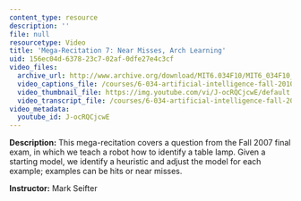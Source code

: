 ```yaml
---
content_type: resource
description: ''
file: null
resourcetype: Video
title: 'Mega-Recitation 7: Near Misses, Arch Learning'
uid: 156ec04d-6378-23c7-02af-0dfe27e4c3cf
video_files:
  archive_url: http://www.archive.org/download/MIT6.034F10/MIT6_034F10_rec07_300k.mp4
  video_captions_file: /courses/6-034-artificial-intelligence-fall-2010/5ad9a9efc10c57009f3dcbf1d84f8f6c_J-ocRQCjcwE.vtt
  video_thumbnail_file: https://img.youtube.com/vi/J-ocRQCjcwE/default.jpg
  video_transcript_file: /courses/6-034-artificial-intelligence-fall-2010/f156579175e550e4c332f163eb073621_J-ocRQCjcwE.pdf
video_metadata:
  youtube_id: J-ocRQCjcwE
---
```


**Description:** This mega-recitation covers a question from the Fall 2007 final exam, in which we teach a robot how to identify a table lamp. Given a starting model, we identify a heuristic and adjust the model for each example; examples can be hits or near misses.

**Instructor:** Mark Seifter